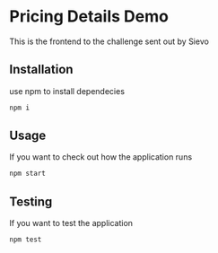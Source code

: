 # Pricing Details Demo

This is the frontend to the challenge sent out by Sievo

## Installation

use npm to install dependecies

```bash
npm i
```

## Usage

If you want to check out how the application runs

```bash
npm start
```

## Testing

If you want to test the application

```bash
npm test
```
